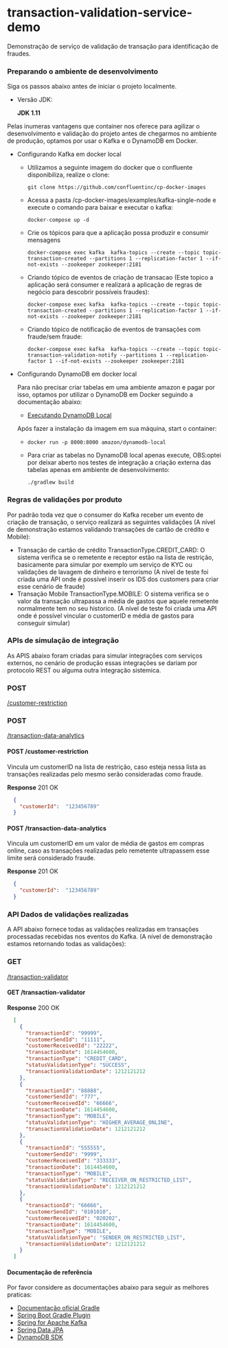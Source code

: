 # transaction-validation-service-demo
Demonstração de serviço de validação de transação para identificação de fraudes.

### Preparando o ambiente de desenvolvimento
Siga os passos abaixo antes de iniciar o projeto localmente.

- Versão JDK:

    **JDK 1.11**

Pelas inumeras vantagens que container nos oferece para agilizar o desenvolvimento e validação do projeto antes de chegarmos no ambiente de produção, optamos por usar o Kafka e o DynamoDB em Docker.
 
- Configurando Kafka em docker local

  - Utilizamos a seguinte imagem do docker que o confluente disponibiliza, realize o clone:
    
    ```git clone https://github.com/confluentinc/cp-docker-images```
   
  - Acessa a pasta /cp-docker-images/examples/kafka-single-node e execute o comando para baixar e executar o kafka:
    
    ```docker-compose up -d```
    
  - Crie os tópicos para que a aplicação possa produzir e consumir mensagens
  
    ```docker-compose exec kafka  kafka-topics --create --topic topic-transaction-created --partitions 1 --replication-factor 1 --if-not-exists --zookeeper zookeeper:2181 ```
  
  - Criando tópico de eventos de criação de transacao (Este topico a aplicação será consumer e realizará a aplicação de regras de negócio para descobrir possíveis fraudes):
  
    ```docker-compose exec kafka  kafka-topics --create --topic topic-transaction-created --partitions 1 --replication-factor 1 --if-not-exists --zookeeper zookeeper:2181 ```
  
  - Criando tópico de notificação de eventos de transações com fraude/sem fraude:
  
    ```docker-compose exec kafka  kafka-topics --create --topic topic-transaction-validation-notify --partitions 1 --replication-factor 1 --if-not-exists --zookeeper zookeeper:2181``` 

- Configurando DynamoDB em docker local

    Para não precisar criar tabelas em uma ambiente amazon e pagar por isso, optamos por utilizar o DynamoDB em Docker seguindo a documentação abaixo:

    * [Executando DynamoDB Local](https://docs.aws.amazon.com/amazondynamodb/latest/developerguide/DynamoDBLocal.DownloadingAndRunning.html)

    Após fazer a instalação da imagem em sua máquina, start o container:
    - `docker run -p 8000:8000 amazon/dynamodb-local`

    - Para criar as tabelas no DynamoDB local apenas execute, OBS:optei por deixar aberto nos testes de integração a criação externa das tabelas apenas em ambiente de desenvolvimento:

        ```./gradlew build``` 

### Regras de validações por produto
Por padrão toda vez que o consumer do Kafka receber um evento de criação de transação, o serviço realizará as seguintes validações (A nível de demonstração estamos validando transações de cartão de crédito e Mobile):
 - Transação de cartão de crédito TransactionType.CREDIT_CARD: 
    O sistema verifica se o remetente e receptor estão na lista de restrição, basicamente para simular por exemplo um serviço de KYC ou validações de lavagem de dinheiro e terrorismo
     (A nível de teste foi criada uma API onde é possível inserir os IDS dos customers para criar esse cenário de fraude)
 - Transação Mobile TransactionType.MOBILE:
    O sistema verifica se o valor da transação ultrapassa a média de gastos que aquele remetente normalmente tem no seu historico.
    (A nível de teste foi criada uma API onde é possível vincular o customerID e média de gastos para conseguir simular)
 
### APIs de simulação de integração
 As APIS abaixo foram criadas para simular integrações com serviços externos, no cenário de produção essas integrações se dariam por protocolo REST ou alguma outra integração sistemica.
 
 ### POST
 [/customer-restriction](#/customer-restriction)
 
 ### POST
 [/transaction-data-analytics](#/transaction-data-analytics)

#### POST /customer-restriction
Vincula um customerID na lista de restrição, caso esteja nessa lista as transações realizadas pelo mesmo serão consideradas como fraude.

**Response** 201 OK
```json
  {
    "customerId":  "123456789"
  }
```         

#### POST /transaction-data-analytics
Vincula um customerID em um valor de média de gastos em compras online, caso as transações realizadas pelo remetente ultrapassem esse limite será considerado fraude.

**Response** 201 OK

 ```json
   {
     "customerId":  "123456789"
   }
 ```         
 
### API Dados de validações realizadas
A API abaixo fornece todas as validações realizadas em transações processadas recebidas nos eventos do Kafka. (A nível de demonstração estamos retornando todas as validações):

 ### GET
 [/transaction-validator](#/transaction-validator)
 
 #### GET /transaction-validator
  **Response** 200 OK
```json
  [
    {
      "transactionId": "99999",
      "customerSendId": "11111",
      "customerReceivedId": "22222",
      "transactionDate": 1614454600,
      "transactionType": "CREDIT_CARD",
      "statusValidationType": "SUCCESS",
      "transactionValidationDate": 1212121212
    },
    {
      "transactionId": "88888",
      "customerSendId": "777",
      "customerReceivedId": "66666",
      "transactionDate": 1614454600,
      "transactionType": "MOBILE",
      "statusValidationType": "HIGHER_AVERAGE_ONLINE",
      "transactionValidationDate": 1212121212
    },
    {
      "transactionId": "555555",
      "customerSendId": "9999",
      "customerReceivedId": "333333",
      "transactionDate": 1614454600,
      "transactionType": "MOBILE",
      "statusValidationType": "RECEIVER_ON_RESTRICTED_LIST",
      "transactionValidationDate": 1212121212
    },
    {
      "transactionId": "66666",
      "customerSendId": "0101010",
      "customerReceivedId": "020202",
      "transactionDate": 1614454600,
      "transactionType": "MOBILE",
      "statusValidationType": "SENDER_ON_RESTRICTED_LIST",
      "transactionValidationDate": 1212121212
    }
  ]
```   
 
     
 

#### Documentação de referência
Por favor considere as documentações abaixo para seguir as melhores praticas:

* [Documentação oficial Gradle](https://docs.gradle.org)
* [Spring Boot Gradle Plugin](https://docs.spring.io/spring-boot/docs/2.4.3/gradle-plugin/reference/html/)
* [Spring for Apache Kafka](https://docs.spring.io/spring-boot/docs/2.4.3/reference/htmlsingle/#boot-features-kafka)
* [Spring Data JPA](https://docs.spring.io/spring-boot/docs/2.4.3/reference/htmlsingle/#boot-features-jpa-and-spring-data)
* [DynamoDB SDK](https://docs.aws.amazon.com/sdk-for-java/latest/developer-guide/examples-dynamodb.html)
